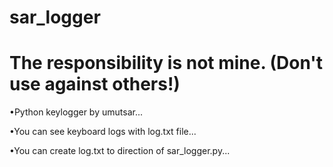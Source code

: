 # sar_logger
# The responsibility is not mine. (Don't use against others!)

•Python keylogger by umutsar...

•You can see keyboard logs with log.txt file...

•You can create log.txt to direction of sar_logger.py...
